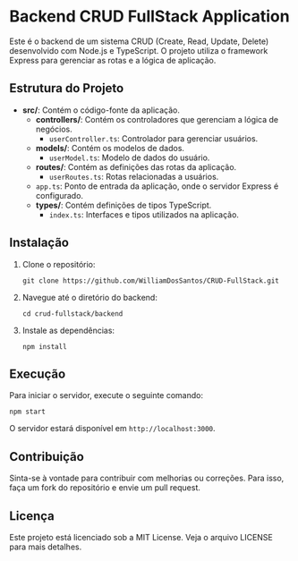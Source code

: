 # Backend CRUD FullStack Application

Este é o backend de um sistema CRUD (Create, Read, Update, Delete) desenvolvido com Node.js e TypeScript. O projeto utiliza o framework Express para gerenciar as rotas e a lógica de aplicação.

## Estrutura do Projeto

- **src/**: Contém o código-fonte da aplicação.
  - **controllers/**: Contém os controladores que gerenciam a lógica de negócios.
    - `userController.ts`: Controlador para gerenciar usuários.
  - **models/**: Contém os modelos de dados.
    - `userModel.ts`: Modelo de dados do usuário.
  - **routes/**: Contém as definições das rotas da aplicação.
    - `userRoutes.ts`: Rotas relacionadas a usuários.
  - `app.ts`: Ponto de entrada da aplicação, onde o servidor Express é configurado.
  - **types/**: Contém definições de tipos TypeScript.
    - `index.ts`: Interfaces e tipos utilizados na aplicação.

## Instalação

1. Clone o repositório:
   ```
   git clone https://github.com/WilliamDosSantos/CRUD-FullStack.git
   ```
2. Navegue até o diretório do backend:
   ```
   cd crud-fullstack/backend
   ```
3. Instale as dependências:
   ```
   npm install
   ```

## Execução

Para iniciar o servidor, execute o seguinte comando:
```
npm start
```

O servidor estará disponível em `http://localhost:3000`.

## Contribuição

Sinta-se à vontade para contribuir com melhorias ou correções. Para isso, faça um fork do repositório e envie um pull request.

## Licença

Este projeto está licenciado sob a MIT License. Veja o arquivo LICENSE para mais detalhes.